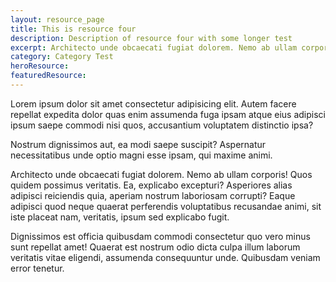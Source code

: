 ```yaml
---
layout: resource_page
title: This is resource four
description: Description of resource four with some longer test
excerpt: Architecto unde obcaecati fugiat dolorem. Nemo ab ullam corporis!
category: Category Test
heroResource:
featuredResource:
---
```


Lorem ipsum dolor sit amet consectetur adipisicing elit. Autem facere repellat expedita dolor quas enim assumenda fuga ipsam atque eius adipisci ipsum saepe commodi nisi quos, accusantium voluptatem distinctio ipsa?


Nostrum dignissimos aut, ea modi saepe suscipit? Aspernatur necessitatibus unde optio magni esse ipsam, qui maxime animi.


Architecto unde obcaecati fugiat dolorem. Nemo ab ullam corporis! Quos quidem possimus veritatis.
Ea, explicabo excepturi? Asperiores alias adipisci reiciendis quia, aperiam nostrum laboriosam corrupti? Eaque adipisci quod neque quaerat perferendis voluptatibus recusandae animi, sit iste placeat nam, veritatis, ipsum sed explicabo fugit.


Dignissimos est officia quibusdam commodi consectetur quo vero minus sunt repellat amet! Quaerat est nostrum odio dicta culpa illum laborum veritatis vitae eligendi, assumenda consequuntur unde. Quibusdam veniam error tenetur.